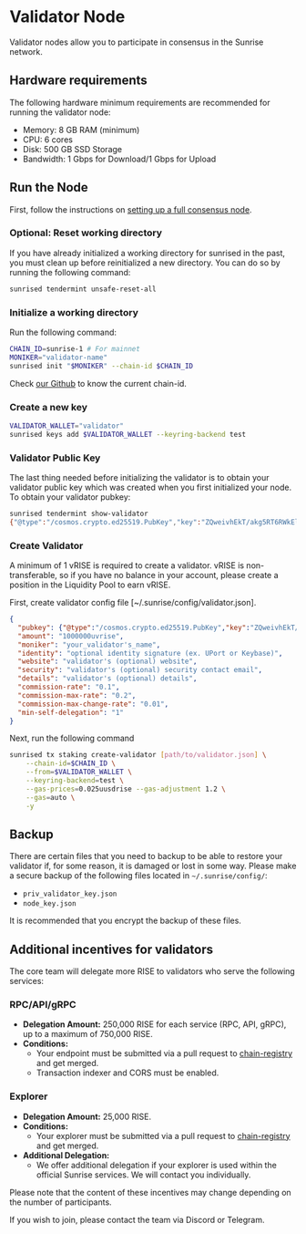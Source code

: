 # Validator Node

Validator nodes allow you to participate in consensus in the Sunrise network.

## Hardware requirements

The following hardware minimum requirements are recommended for running the validator node:

- Memory: 8 GB RAM (minimum)
- CPU: 6 cores
- Disk: 500 GB SSD Storage
- Bandwidth: 1 Gbps for Download/1 Gbps for Upload

## Run the Node

First, follow the instructions on [setting up a full consensus node](full-consensus-node.md).

### Optional: Reset working directory

If you have already initialized a working directory for sunrised in the past, you must clean up before reinitialized a new directory. You can do so by running the following command:

```bash
sunrised tendermint unsafe-reset-all
```

### Initialize a working directory

Run the following command:

```bash
CHAIN_ID=sunrise-1 # For mainnet
MONIKER="validator-name"
sunrised init "$MONIKER" --chain-id $CHAIN_ID
```

Check [our Github](https://github.com/sunriselayer/network) to know the current chain-id.

### Create a new key

```bash
VALIDATOR_WALLET="validator"
sunrised keys add $VALIDATOR_WALLET --keyring-backend test
```

### Validator Public Key

The last thing needed before initializing the validator is to obtain your validator public key which was created when you first initialized your node. To obtain your validator pubkey:

```bash
sunrised tendermint show-validator
{"@type":"/cosmos.crypto.ed25519.PubKey","key":"ZQweivhEkT/akg5RT6RWkElt43rr5cf+qu/QQ5jOpmQ="}
```

### Create Validator

A minimum of 1 vRISE is required to create a validator. vRISE is non-transferable, so if you have no balance in your account, please create a position in the Liquidity Pool to earn vRISE.

First, create validator config file [~/.sunrise/config/validator.json].

```json
{
  "pubkey": {"@type":"/cosmos.crypto.ed25519.PubKey","key":"ZQweivhEkT/akg5RT6RWkElt43rr5cf+qu/QQ5jOpmQ="},
  "amount": "1000000uvrise",
  "moniker": "your_validator's_name",
  "identity": "optional identity signature (ex. UPort or Keybase)",
  "website": "validator's (optional) website",
  "security": "validator's (optional) security contact email",
  "details": "validator's (optional) details",
  "commission-rate": "0.1",
  "commission-max-rate": "0.2",
  "commission-max-change-rate": "0.01",
  "min-self-delegation": "1"
}
```

Next, run the following command

```bash
sunrised tx staking create-validator [path/to/validator.json] \
    --chain-id=$CHAIN_ID \
    --from=$VALIDATOR_WALLET \
    --keyring-backend=test \
    --gas-prices=0.025uusdrise --gas-adjustment 1.2 \
    --gas=auto \
    -y
```

## Backup

There are certain files that you need to backup to be able to restore your validator if, for some reason, it is damaged or lost in some way. Please make a secure backup of the following files located in `~/.sunrise/config/`:

- `priv_validator_key.json`
- `node_key.json`

It is recommended that you encrypt the backup of these files.

## Additional incentives for validators

The core team will delegate more RISE to validators who serve the following services:

### RPC/API/gRPC

- **Delegation Amount:** 250,000 RISE for each service (RPC, API, gRPC), up to a maximum of 750,000 RISE.
- **Conditions:**
  - Your endpoint must be submitted via a pull request to [chain-registry](https://github.com/cosmos/chain-registry/blob/master/sunrise/chain.json) and get merged.
  - Transaction indexer and CORS must be enabled.

### Explorer

- **Delegation Amount:** 25,000 RISE.
- **Conditions:**
  - Your explorer must be submitted via a pull request to [chain-registry](https://github.com/sunriselayer/chain-registry) and get merged.
- **Additional Delegation:**
  - We offer additional delegation if your explorer is used within the official Sunrise services. We will contact you individually.

Please note that the content of these incentives may change depending on the number of participants.

If you wish to join, please contact the team via Discord or Telegram.
